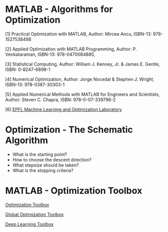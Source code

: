 # MATLAB - Algorithms for Optimization

[1] Practical Optimization with MATLAB,
    Author: Mircea Ancu,
    ISBN-13: 978-1527538498

[2] Applied Optimization with MATLAB Programming, 
    Author: P. Venkataraman,
    ISBN-13: 978-0470084885,

[3] Statistical Computing,
    Author: William J. Kenney, Jr. & James E. Gentle, 
    ISBN: 0-8247-6898-1
    
[4] Numerical Optimization,
    Author: Jorge Nocedal & Stephen J. Wright, 
    ISBN-13: 978-0387-30303-1
    
[5] Applied Numerical Methods with MATLAB for Engineers and Scientists, 
    Author: Steven C. Chapra, 
    ISBN: 978-0-07-339796-2

[6] [EPFL Machine Learning and Optimization Laboratory](https://github.com/epfml/OptML_course)

# Optimization - The Schematic Algorithm
- What is the starting point?
- How to choose the descent direction?
- What stepsize should be taken? 
- What is the stopping criteria?

# MATLAB - Optimization Toolbox

[Optimization Toolbox](https://www.mathworks.com/help/optim/index.html)

[Global Optimization Toolbox](https://www.mathworks.com/help/gads/index.html)

[Deep Learning Toolbox](https://www.mathworks.com/help/deeplearning/index.html?lang=en)
